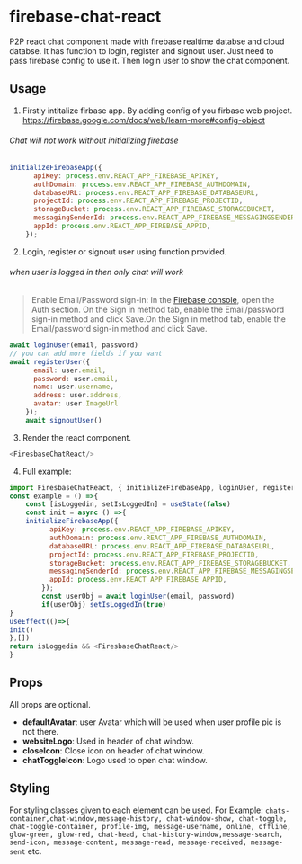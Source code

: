 
# firebase-chat-react

P2P react chat component made with firebase realtime databse and cloud databse. 
It has function to login, register and signout user. Just need to pass firebase config to use it.
Then login user to show the chat component.




## Usage
1. Firstly intitalize firbase app. By adding config of you firbase web project. https://firebase.google.com/docs/web/learn-more#config-object
###### Chat will not work without initializing firebase
```js
initializeFirebaseApp({
      apiKey: process.env.REACT_APP_FIREBASE_APIKEY,
      authDomain: process.env.REACT_APP_FIREBASE_AUTHDOMAIN,
      databaseURL: process.env.REACT_APP_FIREBASE_DATABASEURL,
      projectId: process.env.REACT_APP_FIREBASE_PROJECTID,
      storageBucket: process.env.REACT_APP_FIREBASE_STORAGEBUCKET,
      messagingSenderId: process.env.REACT_APP_FIREBASE_MESSAGINGSENDERID,
      appId: process.env.REACT_APP_FIREBASE_APPID,
    });
```
2. Login, register or signout user using  function provided.
###### when user is logged in then only chat will work
> Enable Email/Password sign-in:
In the [Firebase console](https://console.firebase.google.com/ "Firebase console"), open the Auth section.
On the Sign in method tab, enable the Email/password sign-in method and click Save.On the Sign in method tab, enable the Email/password sign-in method and click Save.
```js
await loginUser(email, password)
// you can add more fields if you want
await registerUser({
      email: user.email,
      password: user.email,
      name: user.username,
      address: user.address,
	  avatar: user.ImageUrl
    });
	await signoutUser()
```
3. Render the react component.
```js
<FiresbaseChatReact/>
```
4. Full example:
```javascript
import FiresbaseChatReact, { initializeFirebaseApp, loginUser, registerUser, signoutUser } from "firebase-chat-react";
const example = () =>{
	const [isLoggedin, setIsLoggedIn] = useState(false)
	const init = async () =>{
	initializeFirebaseApp({
		  apiKey: process.env.REACT_APP_FIREBASE_APIKEY,
		  authDomain: process.env.REACT_APP_FIREBASE_AUTHDOMAIN,
		  databaseURL: process.env.REACT_APP_FIREBASE_DATABASEURL,
		  projectId: process.env.REACT_APP_FIREBASE_PROJECTID,
		  storageBucket: process.env.REACT_APP_FIREBASE_STORAGEBUCKET,
		  messagingSenderId: process.env.REACT_APP_FIREBASE_MESSAGINGSENDERID,
		  appId: process.env.REACT_APP_FIREBASE_APPID,
		});
		const userObj = await loginUser(email, password)
		if(userObj) setIsLoggedIn(true)
}
useEffect(()=>{
init()
},[])
return isLoggedin && <FiresbaseChatReact/>
}
```
## Props
All props are optional.
- **defaultAvatar**: user Avatar which will be used when user profile pic is not there.
- **websiteLogo**: Used in header of chat window.
- **closeIcon**: Close icon on header of chat window.
- **chatToggleIcon**: Logo used to open chat window.

## Styling
For styling classes given to each element can be used.
For Example: 
`chats-container,chat-window,message-history, chat-window-show, chat-toggle, chat-toggle-container, profile-img, message-username, online, offline, glow-green, glow-red, chat-head, chat-history-window,message-search, send-icon, message-content, message-read, message-received, message-sent` etc.
